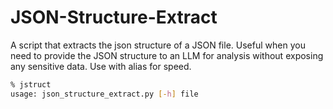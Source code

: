 # JSON-Structure-Extract
A script that extracts the json structure of a JSON file. Useful when you need to provide the JSON structure to an LLM for analysis without exposing any sensitive data. Use with alias for speed. 

```bash
% jstruct
usage: json_structure_extract.py [-h] file
```
